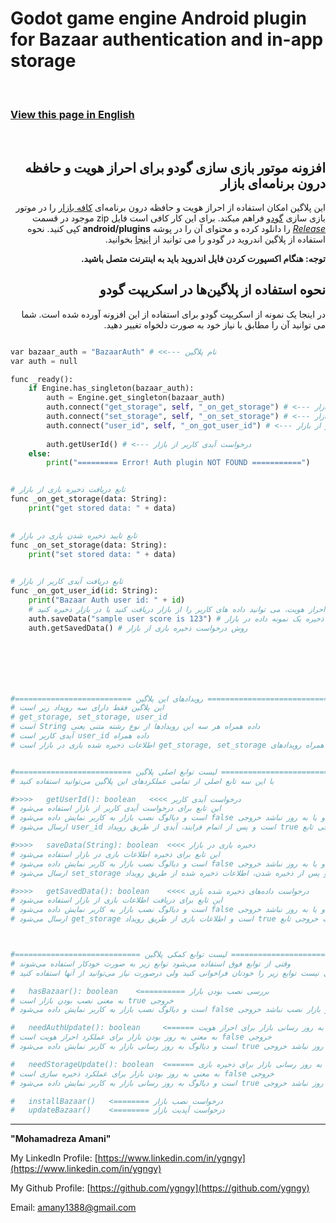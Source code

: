# Godot game engine Android plugin for Bazaar authentication and in-app storage

<br>

### [View this page in English](README_EN.md)


<br>

<div dir="rtl">

## افزونه موتور بازی سازی گودو برای احراز هویت و حافظه درون برنامه‌ای بازار


 
این پلاگین امکان استفاده از احراز هویت و حافظه درون برنامه‌ای   [کافه بازار](https://cafebazaar.ir) را در موتور بازی سازی [گودو](https://godotengine.org) فراهم میکند.
برای این کار کافی است فایل zip موجود در قسمت [*Release*](https://github.com/ygngy/godot-bazaar-auth/releases) را دانلود کرده و محتوای آن را در پوشه **android/plugins** کپی کنید. نحوه استفاده از پلاگین اندروید در گودو را می توانید از [اینجا](https://docs.godotengine.org/en/stable/tutorials/plugins/android/android_plugin.html#loading-and-using-an-android-plugin) بخوانید.

**توجه: هنگام اکسپورت کردن فایل اندروید باید به اینترنت متصل باشید.**
<br>

## نحوه استفاده از پلاگین‌ها در اسکریپت گودو 

در اینجا یک نمونه از اسکریپت گودو برای استفاده از این افزونه آورده شده است. شما می توانید آن را مطابق با نیاز خود به صورت دلخواه تغییر دهید.

</div>

```python

var bazaar_auth = "BazaarAuth" # <<--- نام پلاگین
var auth = null

func _ready():
	if Engine.has_singleton(bazaar_auth):
		auth = Engine.get_singleton(bazaar_auth)
		auth.connect("get_storage", self, "_on_get_storage") # <--- رویداد دریافت ذخیره بازی از بازار
		auth.connect("set_storage", self, "_on_set_storage") # <--- رویداد تایید ذخیره شدن در بازار
		auth.connect("user_id", self, "_on_got_user_id") # <--- رویداد دریافت آیدی کاربر از بازار 
		
		auth.getUserId() # <--- درخواست آیدی کاربر از بازار
	else:
		print("========= Error! Auth plugin NOT FOUND ===========")


# تابع دریافت ذخیره بازی از بازار
func _on_get_storage(data: String):
	print("get stored data: " + data)
	

# تابع تایید ذخیره شدن بازی در بازار
func _on_set_storage(data: String):
	print("set stored data: " + data)
	

# تابع دریافت آیدی کاربر از بازار
func _on_got_user_id(id: String):
	print("Bazaar Auth user id: " + id)
	# پس از احراز هویت، می توانید داده های کاربر را از بازار دریافت کنید یا در بازار ذخیره کنید
	auth.saveData("sample user score is 123") # روش ذخیره یک نمونه داده در بازار
	auth.getSavedData() # روش درخواست ذخیره بازی از بازار







#========================== رویدادهای این پلاگین ========================================
# این پلاگین فقط دارای سه رویداد زیر است
# get_storage, set_storage, user_id
# است String داده همراه هر سه این رویدادها از نوع رشته متنی یعنی
# آیدی کاربر است user_id داده همراه
# اطلاعات ذخیره شده بازی در بازار است get_storage, set_storage و داده همراه رویدادهای 


#========================== لیست توابع اصلی پلاگین ======================================
# با این سه تابع اصلی از تمامی عملکردهای این پلاگین می‌توانید استفاده کنید

#>>>>   getUserId(): boolean   <<<< درخواست آیدی کاربر 
# این تابع برای درخواست آیدی کاربر از بازار استفاده می‌شود
# است و دیالوگ نصب بازار به کاربر نمایش داده می‌شود false درصورتی که بازار نصب نباشد و یا به روز نباشد خروجی
# ارسال می‌شود user_id است و پس از اتمام فرایند، آیدی از طریق رویداد true ولی درصورتی که فرایند دریافت آیدی شروع شود خروجی تابع

#>>>>   saveData(String): boolean  <<<< ذخیره بازی در بازار
# این تابع برای ذخیره اطلاعات بازی در بازار استفاده می‌شود
# است و دیالوگ نصب بازار به کاربر نمایش داده می‌شود false درصورتی که بازار نصب نباشد و یا به روز نباشد خروجی
# ارسال می‌شود set_storage است و پس از ذخیره شدن، اطلاعات ذخیره شده از طریق رویداد true درغیر اینصورت خروجی تابع

#>>>>   getSavedData(): boolean    <<<< درخواست داده‌های ذخیره شده بازی
# این تابع برای دریافت اطلاعات بازی از بازار استفاده می‌شود
# است و دیالوگ نصب بازار به کاربر نمایش داده می‌شود false درصورتی که بازار نصب نباشد و یا به روز نباشد خروجی
# ارسال می‌شود get_storage است و اطلاعات بازی از طریق رویداد true درغیر اینصورت خروجی تابع



#============================ لیست توابع کمکی پلاگین ==========================================
# وقتی از توابع فوق استفاده می‌شود توابع زیر به صورت خودکار استفاده می‌شوند 
# پس نیازی نیست توابع زیر را خودتان فراخوانی کنید ولی درصورت نیاز می‌توانید از آنها استفاده کنید

#   hasBazaar(): boolean    <========== بررسی نصب بودن بازار
# به معنی نصب بودن بازار است true خروجی
# است و دیالوگ نصب بازار به کاربر نمایش داده می‌شود false ولی اگر بازار نصب نباشد خروجی

#   needAuthUpdate(): boolean     <====== بررسی لزوم به روز رسانی بازار برای احراز هویت
# به معنی به روز بودن بازار برای عملکرد احراز هویت است false خروجی
# است و دیالوگ به روز رسانی بازار به کاربر نمایش داده می‌شود true ولی اگر بازار به روز نباشد خروجی

#   needStorageUpdate(): boolean  <====== بررسی لزوم به روز رسانی بازار برای ذخیره بازی
# به معنی به روز بودن بازار برای عملکرد ذخیره سازی است false خروجی
# است و دیالوگ به روز رسانی بازار به کاربر نمایش داده می‌شود true ولی اگر بازار به روز نباشد خروجی

#   installBazaar()   <======== درخواست نصب بازار
#   updateBazaar()    <======== درخواست آپدیت بازار


```


---------------------------------------------------------------------------


**"Mohamadreza Amani"**  

My LinkedIn Profile: [https://www.linkedin.com/in/ygngy](https://www.linkedin.com/in/ygngy)

My Github Profile: [https://github.com/ygngy](https://github.com/ygngy)  

Email:  [amany1388@gmail.com](mailto:amany1388@gmail.com)